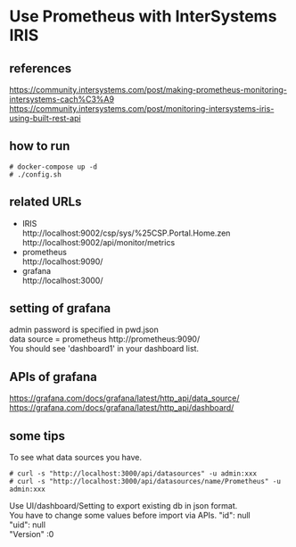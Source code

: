 # Use Prometheus with InterSystems IRIS
## references
https://community.intersystems.com/post/making-prometheus-monitoring-intersystems-cach%C3%A9
https://community.intersystems.com/post/monitoring-intersystems-iris-using-built-rest-api

## how to run
```
# docker-compose up -d
# ./config.sh
```

## related URLs
* IRIS  
http://localhost:9002/csp/sys/%25CSP.Portal.Home.zen  
http://localhost:9002/api/monitor/metrics
* prometheus  
http://localhost:9090/
* grafana  
http://localhost:3000/  

## setting of grafana
admin password is specified in pwd.json  
data source = prometheus http://prometheus:9090/  
You should see 'dashboard1' in your dashboard list.  

## APIs of grafana
https://grafana.com/docs/grafana/latest/http_api/data_source/
https://grafana.com/docs/grafana/latest/http_api/dashboard/

## some tips
To see what data sources you have.
```
# curl -s "http://localhost:3000/api/datasources" -u admin:xxx
# curl -s "http://localhost:3000/api/datasources/name/Prometheus" -u admin:xxx
```
Use UI/dashboard/Setting to export existing db in json format.   
You have to change some values before import via APIs.
"id": null  
"uid": null  
"Version" :0  